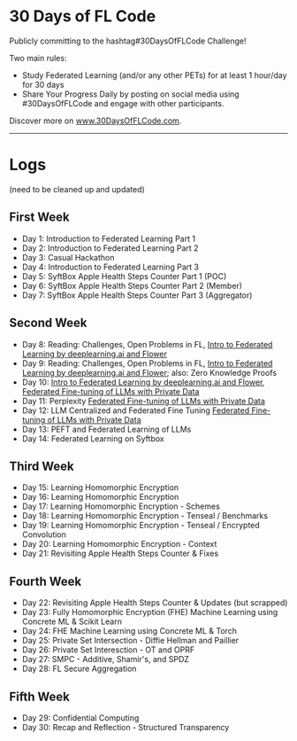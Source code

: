 # 30 Days of FL Code

Publicly committing to the hashtag#30DaysOfFLCode Challenge! 

Two main rules:

- Study Federated Learning (and/or any other PETs) for at least 1 hour/day for 30 days
- Share Your Progress Daily by posting on social media using #30DaysOfFLCode and engage with other participants.

Discover more on www.30DaysOfFLCode.com.

--- 
# Logs
(need to be cleaned up and updated)

## First Week
- Day 1: Introduction to Federated Learning Part 1
- Day 2: Introduction to Federated Learning Part 2 
- Day 3: Casual Hackathon 
- Day 4: Introduction to Federated Learning Part 3
- Day 5: SyftBox Apple Health Steps Counter Part 1 (POC)
- Day 6: SyftBox Apple Health Steps Counter Part 2 (Member)
- Day 7: SyftBox Apple Health Steps Counter Part 3 (Aggregator)

## Second Week
- Day 8:  Reading: Challenges, Open Problems in FL, [Intro to Federated Learning by deeplearning.ai and Flower](https://learn.deeplearning.ai/courses/intro-to-federated-learning/lesson/)
- Day 9: Reading: Challenges, Open Problems in FL, [Intro to Federated Learning by deeplearning.ai and Flower](https://learn.deeplearning.ai/courses/intro-to-federated-learning/lesson/); also: Zero Knowledge Proofs
- Day 10: [Intro to Federated Learning by deeplearning.ai and Flower](https://learn.deeplearning.ai/courses/intro-to-federated-learning/lesson/), [Federated Fine-tuning of LLMs with Private Data](https://learn.deeplearning.ai/courses/intro-to-federated-learning-c2/lesson/1/undefined)
- Day 11: Perplexity [Federated Fine-tuning of LLMs with Private Data](https://learn.deeplearning.ai/courses/intro-to-federated-learning-c2/lesson/1/undefined)
- Day 12: LLM Centralized and Federated Fine Tuning [Federated Fine-tuning of LLMs with Private Data](https://learn.deeplearning.ai/courses/intro-to-federated-learning-c2/lesson/1/undefined)
- Day 13: PEFT and Federated Learning of LLMs
- Day 14: Federated Learning on Syftbox

## Third Week
- Day 15: Learning Homomorphic Encryption
- Day 16: Learning Homomorphic Encryption
- Day 17: Learning Homomorphic Encryption - Schemes
- Day 18: Learning Homomorphic Encryption - Tenseal / Benchmarks
- Day 19: Learning Homomorphic Encryption - Tenseal / Encrypted Convolution
- Day 20: Learning Homomorphic Encryption - Context
- Day 21: Revisiting Apple Health Steps Counter & Fixes

## Fourth Week
- Day 22: Revisiting Apple Health Steps Counter & Updates (but scrapped)
- Day 23: Fully Homomorphic Encryption (FHE) Machine Learning using Concrete ML & Scikit Learn
- Day 24: FHE Machine Learning using Concrete ML & Torch 
- Day 25: Private Set Intersection - Diffie Hellman and Paillier
- Day 26: Private Set Interesction - OT and OPRF
- Day 27: SMPC - Additive, Shamir's, and SPDZ
- Day 28: FL Secure Aggregation

## Fifth Week
- Day 29: Confidential Computing
- Day 30: Recap and Reflection - Structured Transparency
